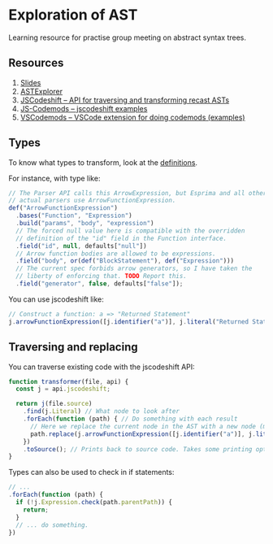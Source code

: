 # Exploration of AST

Learning resource for practise group meeting on abstract syntax trees.

## Resources

1. [Slides](./slides/index.html)
2. [ASTExplorer](http://astexplorer.net/)
3. [JSCodeshift – API for traversing and transforming recast ASTs](https://github.com/facebook/jscodeshift)
4. [JS-Codemods – jscodeshift examples](https://github.com/cpojer/js-codemod/tree/master/transforms)
5. [VSCodemods  – VSCode extension for doing codemods (examples)](https://github.com/mikaelbr/vscodemod)


## Types

To know what types to transform, look at the [definitions](https://github.com/benjamn/ast-types/tree/master/def).

For instance, with type like:

```js
// The Parser API calls this ArrowExpression, but Esprima and all other
// actual parsers use ArrowFunctionExpression.
def("ArrowFunctionExpression")
  .bases("Function", "Expression")
  .build("params", "body", "expression")
  // The forced null value here is compatible with the overridden
  // definition of the "id" field in the Function interface.
  .field("id", null, defaults["null"])
  // Arrow function bodies are allowed to be expressions.
  .field("body", or(def("BlockStatement"), def("Expression")))
  // The current spec forbids arrow generators, so I have taken the
  // liberty of enforcing that. TODO Report this.
  .field("generator", false, defaults["false"]);
```

You can use jscodeshift like:

```js
// Construct a function: a => "Returned Statement"
j.arrowFunctionExpression([j.identifier("a")], j.literal("Returned Statement"));
```

## Traversing and replacing

You can traverse existing code with the jscodeshift API:

```js
function transformer(file, api) {
  const j = api.jscodeshift;

  return j(file.source)
    .find(j.Literal) // What node to look after
    .forEach(function (path) { // Do something with each result
      // Here we replace the current node in the AST with a new node (mutating the AST)
      path.replace(j.arrowFunctionExpression([j.identifier("a")], j.literal("Returned Statement")));
    })
    .toSource(); // Prints back to source code. Takes some printing options.
}
```

Types can also be used to check in if statements:

```js
// ...
.forEach(function (path) {
  if (!j.Expression.check(path.parentPath)) {
    return;
  }
  // ... do something.
})
```